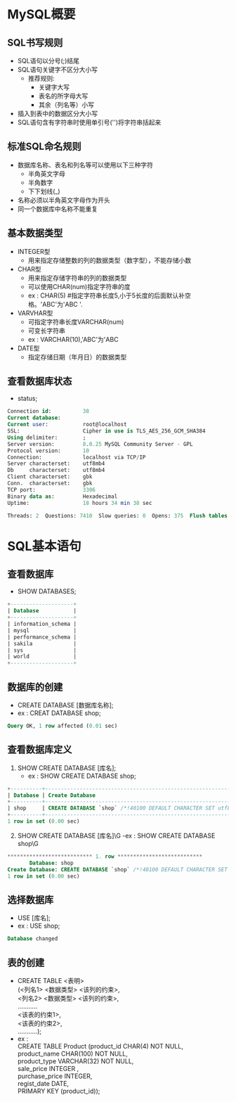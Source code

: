 # MySQL概要
## SQL书写规则
- SQL语句以分号(;)结尾
- SQL语句关键字不区分大小写
  - 推荐规则: 
    - 关键字大写
    - 表名的所字母大写
    - 其余（列名等）小写
- 插入到表中的数据区分大小写
- SQL语句含有字符串时使用单引号('')将字符串括起来
## 标准SQL命名规则
- 数据库名称、表名和列名等可以使用以下三种字符
  - 半角英文字母
  - 半角数字
  - 下下划线(_)
- 名称必须以半角英文字母作为开头
- 同一个数据库中名称不能重复
## 基本数据类型
- INTEGER型
  - 用来指定存储整数的列的数据类型（数字型），不能存储小数
- CHAR型
  - 用来指定存储字符串的列的数据类型
  - 可以使用CHAR(num)指定字符串的度
  - ex : CHAR(5)   #指定字符串长度5,小于5长度的后面默认补空格。'ABC'为'ABC  '.
- VARVHAR型
  - 可指定字符串长度VARCHAR(num)
  - 可变长字符串
  - ex : VARCHAR(10),'ABC'为'ABC
- DATE型
  - 指定存储日期（年月日）的数据类型
## 查看数据库状态
- status;
```SQL
Connection id:          38
Current database:
Current user:           root@localhost
SSL:                    Cipher in use is TLS_AES_256_GCM_SHA384
Using delimiter:        ;
Server version:         8.0.25 MySQL Community Server - GPL
Protocol version:       10
Connection:             localhost via TCP/IP
Server characterset:    utf8mb4
Db     characterset:    utf8mb4
Client characterset:    gbk
Conn.  characterset:    gbk
TCP port:               3306
Binary data as:         Hexadecimal
Uptime:                 18 hours 34 min 38 sec

Threads: 2  Questions: 7410  Slow queries: 0  Opens: 375  Flush tables: 3  Open tables: 280  Queries per second avg: 0.110
```
# SQL基本语句
## 查看数据库
- SHOW DATABASES;
```SQL
+--------------------+
| Database           |
+--------------------+
| information_schema |
| mysql              |
| performance_schema |
| sakila             |
| sys                |
| world              |
+--------------------+
```
## 数据库的创建
- CREATE DATABASE [数据库名称];
- ex : CREAT DATABASE shop;
``` SQL
Query OK, 1 row affected (0.01 sec)
```
## 查看数据库定义
1. SHOW CREATE DATABASE [库名];
   - ex : SHOW CREATE DATABASE shop;
```SQL
+----------+--------------------------------------------------------------------------------------------------------------------------------+
| Database | Create Database                                                                                                                |
+----------+--------------------------------------------------------------------------------------------------------------------------------+
| shop     | CREATE DATABASE `shop` /*!40100 DEFAULT CHARACTER SET utf8mb4 COLLATE utf8mb4_0900_ai_ci */ /*!80016 DEFAULT ENCRYPTION='N' */ |
+----------+--------------------------------------------------------------------------------------------------------------------------------+
1 row in set (0.00 sec)
```
2. SHOW CREATE DATABASE [库名]\G
   -ex : SHOW CREATE DATABASE shop\G
```SQL
*************************** 1. row ***************************
       Database: shop
Create Database: CREATE DATABASE `shop` /*!40100 DEFAULT CHARACTER SET utf8mb4 COLLATE utf8mb4_0900_ai_ci */ /*!80016 DEFAULT ENCRYPTION='N' */
1 row in set (0.00 sec)
``` 
## 选择数据库
- USE [库名];
- ex : USE shop;
```SQL
Database changed
```
## 表的创建
- CREATE TABLE <表明>  
  (<列名1> <数据类型> <该列的约束>,  
  <列名2> <数据类型> <该列的约束>,  
  ...........  
  <该表的约束1>,  
  <该表的约束2>,  
  ...........);
- ex :  
  CREATE TABLE Product
   (product_id CHAR(4) NOT NULL,  
   product_name CHAR(100) NOT NULL,  
   product_type VARCHAR(32) NOT NULL,  
   sale_price INTEGER ,  
   purchase_price INTEGER,  
   regist_date DATE,  
   PRIMARY KEY (product_id));
  